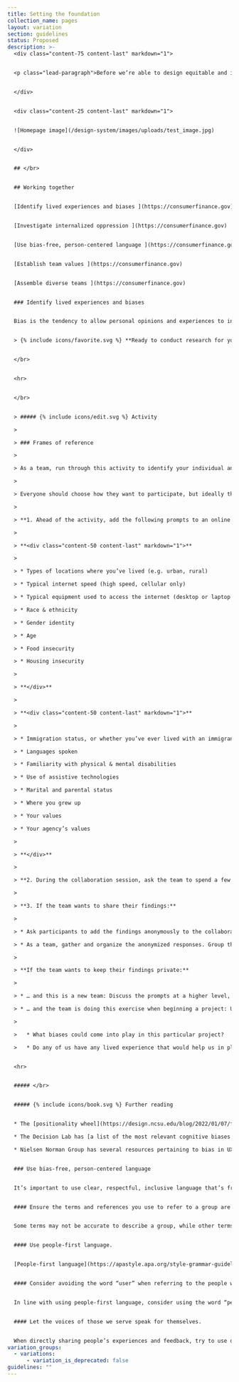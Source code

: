 ```yaml
---
title: Setting the foundation
collection_name: pages
layout: variation
section: guidelines
status: Proposed
description: >-
  <div class="content-75 content-last" markdown="1">


  <p class="lead-paragraph">Before we’re able to design equitable and inclusive products for the people and communities we serve, we must first <strong>turn our attention to the ways in which we work. </strong> </p>


  </div>


  <div class="content-25 content-last" markdown="1">


  ![Homepage image](/design-system/images/uploads/test_image.jpg)


  </div>


  ## </br>


  ## Working together


  [Identify lived experiences and biases ](https://consumerfinance.gov)


  [Investigate internalized oppression ](https://consumerfinance.gov)


  [Use bias-free, person-centered language ](https://consumerfinance.gov)


  [Establish team values ](https://consumerfinance.gov)


  [Assemble diverse teams ](https://consumerfinance.gov)


  ### Identify lived experiences and biases


  Bias is the tendency to allow personal opinions and experiences to influence one’s judgment. It’s part of the human condition to rely on these cognitive shortcuts and to assume others think like us or have similar values, opinions, and beliefs. Bias can skew our research and design activities, whether in our choice of who participates, what information is collected, or how information is interpreted. Awareness of our biases is key to mitigating against them, and that’s where the frames of reference exercise can be particularly valuable.   


  > {% include icons/favorite.svg %} **Ready to conduct research for your project?** Learn how to [check your biases when moderating a research session](https://consumerfinance.gov). 


  </br>


  <hr>


  </br>


  > ##### {% include icons/edit.svg %} Activity

  >

  > ### Frames of reference

  >

  > As a team, run through this activity to identify your individual and collective biases before beginning research or design activities. If possible, couple the exercise with a review of what you have learned about the audience.   

  >

  > Everyone should choose how they want to participate, but ideally this can be a group activity.   

  >

  > **1. Ahead of the activity, add the following prompts to an online collaboration tool set to private mode.** Organize the prompts so all participants have enough room to add their responses. (More prompts can be found in [18F’s frames of reference form](https://docs.google.com/forms/d/e/1FAIpQLScI0iTQEstjECMzFVuyMt0Giku69YggEkAlybQPlH4y7Ik9Vg/viewform).)

  >

  > **<div class="content-50 content-last" markdown="1">**

  >

  > * Types of locations where you’ve lived (e.g. urban, rural)   

  > * Typical internet speed (high speed, cellular only)  

  > * Typical equipment used to access the internet (desktop or laptop computer, or mobile device only)   

  > * Race & ethnicity   

  > * Gender identity   

  > * Age   

  > * Food insecurity  

  > * Housing insecurity  

  >

  > **</div>**

  >

  > **<div class="content-50 content-last" markdown="1">**

  >

  > * Immigration status, or whether you’ve ever lived with an immigrant  

  > * Languages spoken   

  > * Familiarity with physical & mental disabilities   

  > * Use of assistive technologies  

  > * Marital and parental status  

  > * Where you grew up  

  > * Your values

  > * Your agency’s values    

  >

  > **</div>**

  >

  > **2. During the collaboration session, ask the team to spend a few minutes privately noting their own personal, lived experiences in response to each of these prompts.**  

  >

  > **3. If the team wants to share their findings:**   

  >

  > * Ask participants to add the findings anonymously to the collaboration tool.   

  > * As a team, gather and organize the anonymized responses. Group them and identify themes. Ask participants what they noticed as they were doing this exercise. Was anything missing? Was anything surprising? For example, if everyone on the team lives in an urban environment, this exercise can help prompt awareness and discussion of the needs of people living in more rural areas.  

  >

  > **If the team wants to keep their findings private:**   

  >

  > * … and this is a new team: Discuss the prompts at a higher level, perhaps focusing on the agency mission and possible gaps in the team’s lived experience. For example, the team could spend more time drawing attention to gaps in internet speed and equipment, food and housing insecurity, and/or the needs of people with disabilities.  

  > * … and the team is doing this exercise when beginning a project: Use a project-focused lens to run this exercise and discuss the prompts at a higher level.  

  >

  >   * What biases could come into play in this particular project? 

  >   * Do any of us have any lived experience that would help us in planning this project? 


  <hr>


  ##### </br>


  ##### {% include icons/book.svg %} Further reading


  * The [positionality wheel](https://design.ncsu.edu/blog/2022/01/07/from-a-to-z-lesley-ann-noel-and-decolonizing-design/) is another form of the Frames of Reference exercise. 

  * The Decision Lab has [a list of the most relevant cognitive biases in behavioral economics](https://thedecisionlab.com/biases), which can be applied to our own biases as designers and researchers, but also participants.  

  * Nielsen Norman Group has several resources pertaining to bias in UX. Watch their video, [Decision Biases Affecting UX Practitioners](https://www.nngroup.com/videos/decision-biases-ux-practitioners/), to learn how to mitigate your own biases. 


  ### Use bias-free, person-centered language 


  It’s important to use clear, respectful, inclusive language that’s free of stereotypes and generalizations. Our words matter, whether we’re addressing the general public or a fellow team member. Follow the guidelines below:  


  #### Ensure the terms and references you use to refer to a group are both respectful and accurate.  


  Some terms may not be accurate to describe a group, while other terms can have negative connotations. For example, [as 18F points out, the term “American Indians and Alaskan Natives” is not an all-encompassing term for Indigenous Americans](https://github.com/18F/Equity-centered-design-with-American-Indians-and-Alaska-Natives-10x/wiki/Intro-Why-Equity-Centered-Design%3F#words-that-carry-weight), as it does not include members of non-federally-recognized tribes, or Indigenous Americans who are not members of a tribe. Do your research, read the resources listed in the “Further Reading” section below, and ask members of the group in question directly if you’re in doubt.   


  #### Use people-first language. 


  [People-first language](https://apastyle.apa.org/style-grammar-guidelines/bias-free-language/disability) is a way to respectfully acknowledge the humanity of an individual or group first, rather than the identity or condition they may experience. Examples of people-first language include “people with a mental disorder”, rather than calling someone “mentally ill”, or referring to someone as a “person without housing”, rather than as a “homeless person”. The specific terms preferred by an individual or group can vary, and do not always include people-first syntax; additionally, language is always changing. Refer to the resources in the “Further Reading” section below to better understand how to use people-first language, and always ask people directly how they wish to define themselves.   


  #### Consider avoiding the word “user” when referring to the people we serve.  


  In line with using people-first language, consider using the word “people” instead of “user” when referring to those we’re trying to help. “User” can depersonalize our intended audience, potentially reducing them to a one-dimensional data point. “People”, in contrast, acknowledges the many distinct individuals who are interacting with the services we create for them, and helps us think collectively about the multiplicity of their viewpoints and lived experiences.   


  #### Let the voices of those we serve speak for themselves.  


  When directly sharing people’s experiences and feedback, try to use direct quotes where you can, rather than interpret what they’re saying on their behalf. If you plan to share direct quotes, [refer to our guidelines on informed consent](bookmark://_Informed_consent).
variation_groups:
  - variations:
      - variation_is_deprecated: false
guidelines: ""
---
```


